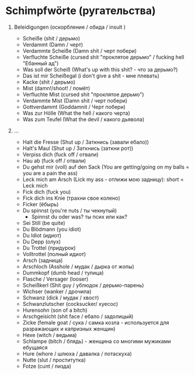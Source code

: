 # Schimpfwörte (ругательства)


1. Beleidigungen (оскорбление / обида / insult )
    - Scheiße (shit / дерьмо)
    - Verdammt (Damn / черт)
    - Verdammte Scheiße (Damn shit / черт побери)
    - Verfluchte Scheiße (cursed shit "проклятое дерьмо" / fucking hell "Ебанный ад")
    - Was soll der Scheiß (What's up with this shit? - что за дерьмо?)
    - Das ist mir Scheißegal (i don't give a shit - мне плевать)
    - Kacke (shit / дерьмо)
    - Mist (damn!/shoot! / помёт)
    - Verfluchte Mist (cursed shit "проклятое дерьмо")
    - Verdammte Mist (Damn shit / черт побери)
    - Gottverdammt (Goddamnit / Черт побери)
    - Was zur Hölle (What the hell / какого черта)
    - Was zum Teufel (What the devil / какого дьявола)

2. ...
    - Halt die Fresse (Shut up / Заткнись (завали ебало))
    - Halt's Maul (Shut up / Заткнись (заткни рот))
    - Verpiss dich (fuck off / отвали)
    - Hau ab (fuck off / отвали)
    - Du gehst mir (voll) auf den Sack  (You are getting/going on my balls = you are a pain the ass)
    - Leck mich am Arsch (Lick my ass - отлижи мою задницу): short = Leck mich
    - Fick dich (fuck you)
    - Fick dich ins Knie (трахни свое колено)
    - Ficker (ёбырь)
    - Du spinnst (you're nuts / ты чекнутый)
        * Spinnst du oder was? ты псих или как?
    - Sei Still (be quite)
    - Du Blödmann (you idiot)
    - Du Idiot (идиот)
    - Du Depp (олух)
    - Du Trottel (придурок)
    - Volltrottel (полный идиот)
    - Arsch (задница)
    - Arschloch (Asshole / мудак / дырка от жопы)
    - Dummkopf (dumb head / тупица)
    - Flasche / Versager (looser)
    - Scheißkerl (Shit guy / ублюдок / дерьмо-парень)
    - Wichser (wanker / дрочила)
    - Schwanz (dick / мудак / хвост)
    - Schwanzlutscher (cocksucker/ хуесос)
    - Hurensohn (son of a bitch)
    - Arschgeisicht (shit face / ебало / зaдолицый)
    - Zicke (female goat / сука / самка козла - используется для разражающих и капризных женщин)
    - Hexe (witch / ведьма)
    - Schlampe (bitch / блядь) - женщина со многими мужиками ебущаяся
    - Hure (whore / шлюха / давалка / потаскуха)
    - Nutte (slut / проститутка)
    - Fotze (cunt / пизда)
